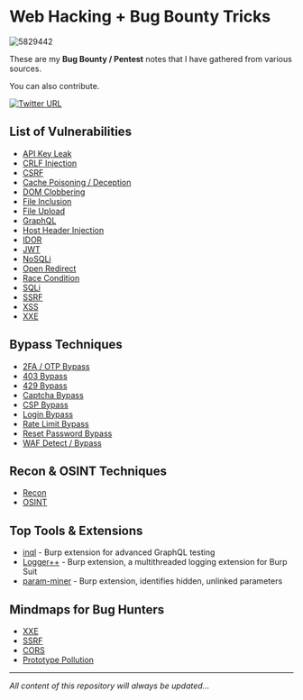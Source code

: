 # Web Hacking + Bug Bounty Tricks
![5829442](https://github.com/Mehdi0x90/Web_Hacking/assets/17106836/5ffcc3e2-3cc0-4327-b5f9-00c58f524c6b)

These are my **Bug Bounty / Pentest** notes that I have gathered from various sources. 

You can also contribute.

[![Twitter URL](https://img.shields.io/twitter/follow/mehdi0x90)](https://twitter.com/mehdi0x90)


## List of Vulnerabilities
* [API Key Leak](https://github.com/Mehdi0x90/Web_Hacking/blob/main/API%20Key%20Leak.md)
* [CRLF Injection](https://github.com/Mehdi0x90/Web_Hacking/blob/main/CRLF.md)
* [CSRF](https://github.com/Mehdi0x90/Web_Hacking/blob/main/CSRF.md)
* [Cache Poisoning / Deception](https://github.com/Mehdi0x90/Web_Hacking/blob/main/Cache%20Deception.md)
* [DOM Clobbering](https://github.com/Mehdi0x90/Web_Hacking/blob/main/Dom%20Clobbering.md)
* [File Inclusion](https://github.com/Mehdi0x90/Web_Hacking/blob/main/File%20Inclusion.md)
* [File Upload](https://github.com/Mehdi0x90/Web_Hacking/blob/main/File%20Upload.md)
* [GraphQL](https://github.com/Mehdi0x90/Web_Hacking/blob/main/GraphQL.md)
* [Host Header Injection](https://github.com/Mehdi0x90/Web_Hacking/blob/main/Host%20Header%20Injection.md)
* [IDOR](https://github.com/Mehdi0x90/Web_Hacking/blob/main/IDOR.md)
* [JWT](https://github.com/Mehdi0x90/Web_Hacking/blob/main/JWT.md)
* [NoSQLi](https://github.com/Mehdi0x90/Web_Hacking/blob/main/NoSQL%20Injection.md)
* [Open Redirect](https://github.com/Mehdi0x90/Web_Hacking/blob/main/Open%20Redirect.md)
* [Race Condition](https://github.com/Mehdi0x90/Web_Hacking/blob/main/Race%20Condition.md)
* [SQLi](https://github.com/Mehdi0x90/Web_Hacking/blob/main/SQL%20Injection.md)
* [SSRF](https://github.com/Mehdi0x90/Web_Hacking/blob/main/SSRF.md)
* [XSS](https://github.com/Mehdi0x90/Web_Hacking/blob/main/XSS.md)
* [XXE](https://github.com/Mehdi0x90/Web_Hacking/blob/main/XXE.md)

## Bypass Techniques
* [2FA / OTP Bypass](https://github.com/Mehdi0x90/Web_Hacking/blob/main/2FA_OTP_Bypass.md)
* [403 Bypass](https://github.com/Mehdi0x90/Web_Hacking/blob/main/403%20Bypass.md)
* [429 Bypass](https://github.com/Mehdi0x90/Web_Hacking/blob/main/429%20Bypass.md)
* [Captcha Bypass](https://github.com/Mehdi0x90/Web_Hacking/blob/main/Captcha%20Bypass.md)
* [CSP Bypass](https://github.com/Mehdi0x90/Web_Hacking/blob/main/CSP%20Bypass.md)
* [Login Bypass](https://github.com/Mehdi0x90/Web_Hacking/blob/main/Login%20Bypass.md)
* [Rate Limit Bypass](https://github.com/Mehdi0x90/Web_Hacking/blob/main/Rate%20Limit%20Bypass.md)
* [Reset Password Bypass](https://github.com/Mehdi0x90/Web_Hacking/blob/main/Reset%20Password%20Bypass.md)
* [WAF Detect / Bypass](https://github.com/Mehdi0x90/Web_Hacking/blob/main/WAF%20Bypass.md)


## Recon & OSINT Techniques
* [Recon](https://github.com/Mehdi0x90/Web_Hacking/blob/main/Recon.md)
* [OSINT](https://github.com/Mehdi0x90/Web_Hacking/blob/main/OSINT.md)

## Top Tools & Extensions
* [inql](https://github.com/doyensec/inql) - Burp extension for advanced GraphQL testing
* [Logger++](https://github.com/Mehdi0x90/Web_Hacking/blob/main/LoggerPlusPlus.md) - Burp extension, a multithreaded logging extension for Burp Suit
* [param-miner](https://github.com/PortSwigger/param-miner) - Burp extension, identifies hidden, unlinked parameters

## Mindmaps for Bug Hunters
* [XXE](mindmaps-pdf/XXE.pdf)
* [SSRF](mindmaps-pdf/SSRF.pdf)
* [CORS](mindmaps-pdf/CORS.pdf)
* [Prototype Pollution](mindmaps-pdf/Prototype%20Pollution.pdf)


-----
*All content of this repository will always be updated...*

